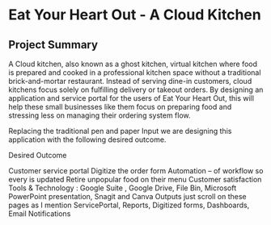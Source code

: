 # Eat Your Heart Out - A Cloud Kitchen



## Project Summary

A Cloud kitchen, also known as a ghost kitchen, virtual kitchen where food is prepared and cooked in a professional kitchen space without a traditional brick-and-mortar restaurant. Instead of serving dine-in customers, cloud kitchens focus solely on fulfilling delivery or takeout orders. By designing an application and service portal for the users of Eat Your Heart Out, this will help these small businesses like them focus on preparing food and stressing less on managing their ordering system flow.

Replacing the traditional pen and paper Input we are designing this application with the following desired outcome.

Desired Outcome

Customer service portal
 Digitize the order form
Automation – of workflow so every is updated
 Retire unpopular food on their menu
 Customer satisfaction
Tools & Technology : Google Suite , Google Drive, File Bin, Microsoft PowerPoint presentation, Snagit and Canva
Outputs just scroll on these pages as I mention
ServicePortal, Reports, Digitized forms, Dashboards, Email Notifications
